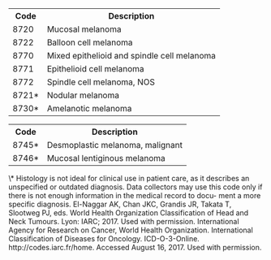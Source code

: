 <table>
<tr>
<th>Code</th>
<th>Description</th>
</tr>
<tr>
<td>8720</td>
<td>Mucosal melanoma</td>
</tr>
<tr>
<td>8722</td>
<td>Balloon cell melanoma</td>
</tr>
<tr>
<td>8770</td>
<td>Mixed epithelioid and spindle cell melanoma</td>
</tr>
<tr>
<td>8771</td>
<td>Epithelioid cell melanoma</td>
</tr>
<tr>
<td>8772</td>
<td>Spindle cell melanoma, NOS</td>
</tr>
<tr>
<td>8721*</td>
<td>Nodular melanoma</td>
</tr>
<tr>
<td>8730*</td>
<td>Amelanotic melanoma</td>
</tr>
</table>  
<table>
<tr>
<th>Code</th>
<th>Description</th>
</tr>
<tr>
<td>8745*</td>
<td>Desmoplastic melanoma, malignant</td>
</tr>
<tr>
<td>8746*</td>
<td>Mucosal lentiginous melanoma</td>
</tr>
</table>  
\* Histology is not ideal for clinical use in patient care, as it describes an
unspecified or outdated diagnosis. Data collectors may use this code
only if there is not enough information in the medical record to docu-
ment a more specific diagnosis.  
El-Naggar AK, Chan JKC, Grandis JR, Takata T, Slootweg PJ, eds.
World Health Organization Classification of Head and Neck Tumours.
Lyon: IARC; 2017. Used with permission.  
International Agency for Research on Cancer, World Health
Organization. International Classification of Diseases for Oncology.
ICD-O-3-Online. http://codes.iarc.fr/home. Accessed August 16, 2017.
Used with permission.